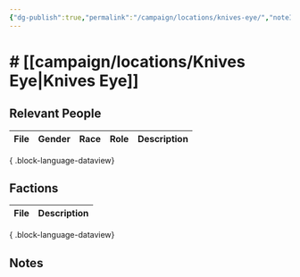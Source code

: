 ```yaml
---
{"dg-publish":true,"permalink":"/campaign/locations/knives-eye/","noteIcon":"","created":"2025-10-26T12:58:40.278-07:00","updated":"2025-10-27T13:26:35.971-07:00"}
---
```


# # [[campaign/locations/Knives Eye\|Knives Eye]]


## Relevant People
| File | Gender | Race | Role | Description |
| ---- | ------ | ---- | ---- | ----------- |

{ .block-language-dataview}

## Factions
| File | Description |
| ---- | ----------- |

{ .block-language-dataview}

## Notes
